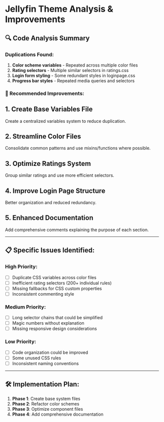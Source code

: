 # Jellyfin Theme Analysis & Improvements

## 🔍 Code Analysis Summary

### Duplications Found:
1. **Color scheme variables** - Repeated across multiple color files
2. **Rating selectors** - Multiple similar selectors in ratings.css
3. **Login form styling** - Some redundant styles in loginpage.css
4. **Progress bar styles** - Repeated media queries and selectors

### 🚀 Recommended Improvements:

## 1. Create Base Variables File
Create a centralized variables system to reduce duplication.

## 2. Streamline Color Files
Consolidate common patterns and use mixins/functions where possible.

## 3. Optimize Ratings System
Group similar ratings and use more efficient selectors.

## 4. Improve Login Page Structure
Better organization and reduced redundancy.

## 5. Enhanced Documentation
Add comprehensive comments explaining the purpose of each section.

---

## 📋 Specific Issues Identified:

### High Priority:
- [ ] Duplicate CSS variables across color files
- [ ] Inefficient rating selectors (200+ individual rules)
- [ ] Missing fallbacks for CSS custom properties
- [ ] Inconsistent commenting style

### Medium Priority:
- [ ] Long selector chains that could be simplified
- [ ] Magic numbers without explanation
- [ ] Missing responsive design considerations

### Low Priority:
- [ ] Code organization could be improved
- [ ] Some unused CSS rules
- [ ] Inconsistent naming conventions

---

## 🛠️ Implementation Plan:

1. **Phase 1**: Create base system files
2. **Phase 2**: Refactor color schemes
3. **Phase 3**: Optimize component files
4. **Phase 4**: Add comprehensive documentation